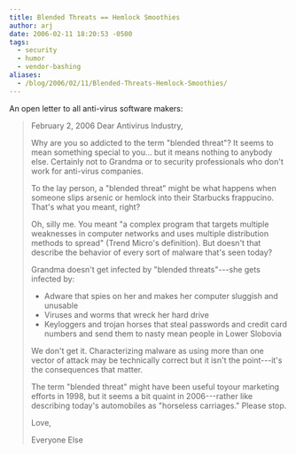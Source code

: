 ```yaml
---
title: Blended Threats == Hemlock Smoothies
author: arj
date: 2006-02-11 18:20:53 -0500
tags: 
  - security
  - humor
  - vendor-bashing
aliases:
  - /blog/2006/02/11/Blended-Threats-Hemlock-Smoothies/
---
```

An open letter to all anti-virus software makers:

> February 2, 2006
>    Dear Antivirus Industry,
>
> Why are you so addicted to the term "blended threat"? It seems to mean something special to you... but it means nothing to anybody else. Certainly not to Grandma or to security professionals who don't work for anti-virus companies.
>
> To the lay person, a "blended threat" might be what happens when someone slips arsenic or hemlock into their Starbucks frappucino. That's what you meant, right?
>
> Oh, silly me. You meant "a complex program that targets multiple weaknesses in computer networks
and uses multiple distribution methods to spread" (Trend Micro's definition). But doesn't that describe the behavior of every sort of malware that's seen today?
>
> Grandma doesn't get infected by "blended threats"---she gets infected by:
>
> * Adware that spies on her and makes her computer sluggish and unusable
> * Viruses and worms that wreck her hard drive
> * Keyloggers and trojan horses that steal passwords and credit card numbers and send them to nasty mean people in Lower Slobovia
>
> We don't get it. Characterizing malware as using more than one vector of attack may be technically correct but it isn't the point---it's the consequences that matter.
>
> The term "blended threat" might have been useful toyour marketing efforts in 1998, but it seems a bit quaint in 2006---rather like describing today's automobiles as "horseless carriages."
> Please stop.
>
> Love,
>
> Everyone Else